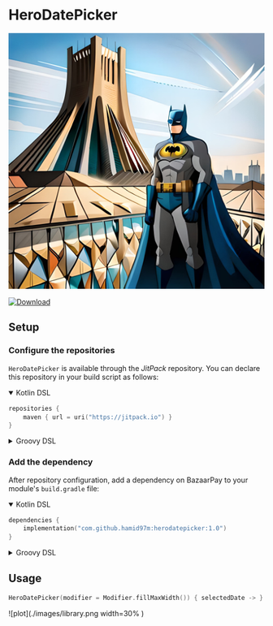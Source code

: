# HeroDatePicker
![plot](./images/banner.jpg)

[![Download](https://img.shields.io/jitpack/version/com.github.hamid97m/herodatepicker)](https://jitpack.io/#hamid97m/herodatepicker)

## Setup

### Configure the repositories

`HeroDatePicker` is available through the *JitPack* repository. You can declare this repository in your
build script as follows:

<details open>
<summary>Kotlin DSL</summary>

```kotlin
repositories {
    maven { url = uri("https://jitpack.io") }
}
```

</details>

<details>
<summary>Groovy DSL</summary>

```groovy
repositories {
    maven { url 'https://jitpack.io' }
}
```

</details>

### Add the dependency

After repository configuration, add a dependency on BazaarPay to your module's `build.gradle`
file:

<details open>
<summary>Kotlin DSL</summary>

```kotlin
dependencies {
    implementation("com.github.hamid97m:herodatepicker:1.0")
}
```

</details>

<details>
<summary>Groovy DSL</summary>

```groovy
dependencies {
    implementation 'com.github.hamid97m:herodatepicker:1.0'
}
```

</details>


## Usage

```kotlin
HeroDatePicker(modifier = Modifier.fillMaxWidth()) { selectedDate -> }
```

![plot](./images/library.png width=30% )

